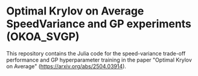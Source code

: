 # Optimal Krylov on Average SpeedVariance and GP experiments (OKOA_SVGP)

This repository contains the Julia code for the speed-variance trade-off performance and GP hyperparameter training in the paper "Optimal Krylov on Average" (https://arxiv.org/abs/2504.03914).

